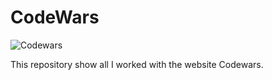 # CodeWars 


![Codewars](https://img.shields.io/badge/WebSite-Codewars-B1361E?style=for-the-badge&logo=codewars&labelColor=black)

This repository show all I worked with the website Codewars.
